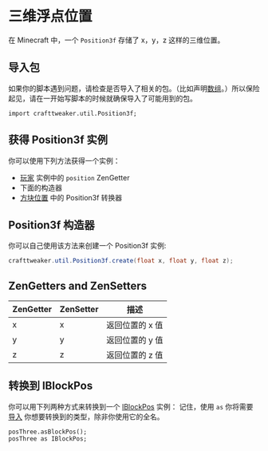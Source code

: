 # 三维浮点位置

在 Minecraft 中，一个 `Position3f` 存储了 x，y，z 这样的三维位置。

## 导入包

如果你的脚本遇到问题，请检查是否导入了相关的包。（比如声明[数组](/AdvancedFunctions/Arrays_and_Loops)。）所以保险起见，请在一开始写脚本的时候就确保导入了可能用到的包。

`import crafttweaker.util.Position3f;`

## 获得 Position3f 实例

你可以使用下列方法获得一个实例：

- [玩家](/Vanilla/Players/IPlayer) 实例中的 `position` ZenGetter
- 下面的构造器
- [方块位置](/Vanilla/World/IBlockPos) 中的 Position3f 转换器

## Position3f 构造器

你可以自己使用该方法来创建一个 Position3f 实例:

```JAVA
crafttweaker.util.Position3f.create(float x, float y, float z);
```

## ZenGetters and ZenSetters

| ZenGetter | ZenSetter | 描述            |
| --------- | --------- | --------------- |
| x         | x         | 返回位置的 x 值 |
| y         | y         | 返回位置的 y 值 |
| z         | z         | 返回位置的 z 值 |

## 转换到 IBlockPos

你可以用下列两种方式来转换到一个 [IBlockPos](/Vanilla/World/IBlockPos) 实例：
记住，使用 `as` 你将需要 [导入](/AdvancedFunctions/Import) 你想要转换到的类型，除非你使用它的全名。

```
posThree.asBlockPos();
posThree as IBlockPos;
```
